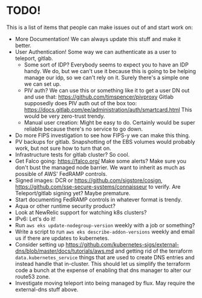 # TODO!

This is a list of items that people can make issues out of and start work on:

* More Documentation!  We can always update this stuff and make it better.
* User Authentication!  Some way we can authenticate as a user to teleport, gitlab.
	* Some sort of IDP?  Everybody seems to expect you to have an IDP handy.
	  We do, but we can't use it because this is going to be helping manage our
	  idp, so we can't rely on it.  Surely there's a simple one we can set up.
	* PIV auth?  We can use this or something like it to get a user DN out and
	  use that:  https://github.com/timspencer/pivproxy  Gitlab supposedly does
	  PIV auth out of the box too:  https://docs.gitlab.com/ee/administration/auth/smartcard.html
	  This would be very zero-trust trendy.
	* Manual user creation:  Might be easy to do.  Certainly would be super
	  reliable because there's no service to go down.
* Do more FIPS investigation to see how FIPS-y we can make this thing.
* PV backups for gitlab.  Snapshotting of the EBS volumes would
  probably work, but not sure how to turn that on.
* Infrastructure tests for gitlab cluster?  So cool.
* Get Falco going:  https://falco.org/  Make some alerts?  Make sure you don't
  bust the managed node barrier.  We want to inherit as much as possible of
  AWS' FedRAMP controls.
* Signed images:  DCR or https://github.com/sigstore/cosign,
  https://github.com/sse-secure-systems/connaisseur to verify.
  Are Teleport/gitlab signing yet?  Maybe premature.
* Start documenting FedRAMP controls in whatever format is trendy.
* Aqua or other runtime security product?
* Look at NewRelic support for watching k8s clusters?
* IPv6:  Let's do it!
* Run `aws eks update-nodegroup-version` weekly with a job or something?
* Write a script to run `aws eks describe-addon-versions` weekly and email
  us if there are updates to kubernetes.
* Consider setting up https://github.com/kubernetes-sigs/external-dns/blob/master/docs/tutorials/aws.md
  and getting rid of the terraform `data.kubernetes_service` things that are
  used to create DNS entries and instead handle that in-cluster.  This should
  let us simplify the terraform code a bunch at the expense of enabling that
  dns manager to alter our route53 zone.
* Investigate moving teleport into being managed by flux.  May require
  the external-dns stuff above.
